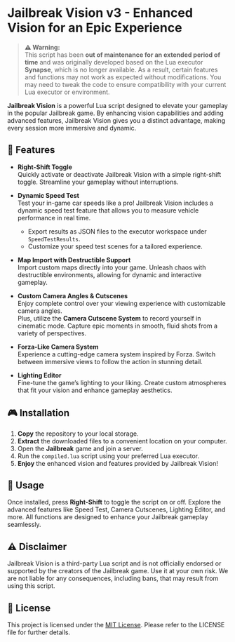 # Jailbreak Vision v3 - Enhanced Vision for an Epic Experience

> **⚠️ Warning:**  
> This script has been **out of maintenance for an extended period of time** and was originally developed based on the Lua executor **Synapse**, which is no longer available. As a result, certain features and functions may not work as expected without modifications. You may need to tweak the code to ensure compatibility with your current Lua executor or environment.

**Jailbreak Vision** is a powerful Lua script designed to elevate your gameplay in the popular Jailbreak game. By enhancing vision capabilities and adding advanced features, Jailbreak Vision gives you a distinct advantage, making every session more immersive and dynamic.

## 🚀 Features

- **Right-Shift Toggle**  
  Quickly activate or deactivate Jailbreak Vision with a simple right-shift toggle. Streamline your gameplay without interruptions.

- **Dynamic Speed Test**  
  Test your in-game car speeds like a pro! Jailbreak Vision includes a dynamic speed test feature that allows you to measure vehicle performance in real time.
  - Export results as JSON files to the executor workspace under `SpeedTestResults`.
  - Customize your speed test scenes for a tailored experience.

- **Map Import with Destructible Support**  
  Import custom maps directly into your game. Unleash chaos with destructible environments, allowing for dynamic and interactive gameplay.

- **Custom Camera Angles & Cutscenes**  
  Enjoy complete control over your viewing experience with customizable camera angles.  
  Plus, utilize the **Camera Cutscene System** to record yourself in cinematic mode. Capture epic moments in smooth, fluid shots from a variety of perspectives.

- **Forza-Like Camera System**  
  Experience a cutting-edge camera system inspired by Forza. Switch between immersive views to follow the action in stunning detail.

- **Lighting Editor**  
  Fine-tune the game’s lighting to your liking. Create custom atmospheres that fit your vision and enhance gameplay aesthetics.

## 🎮 Installation

1. **Copy** the repository to your local storage.
2. **Extract** the downloaded files to a convenient location on your computer.
3. Open the **Jailbreak** game and join a server.
4. Run the `compiled.lua` script using your preferred Lua executor.
5. **Enjoy** the enhanced vision and features provided by Jailbreak Vision!

## 📖 Usage

Once installed, press **Right-Shift** to toggle the script on or off. Explore the advanced features like Speed Test, Camera Cutscenes, Lighting Editor, and more. All functions are designed to enhance your Jailbreak gameplay seamlessly.

## ⚠️ Disclaimer

Jailbreak Vision is a third-party Lua script and is not officially endorsed or supported by the creators of the Jailbreak game. Use it at your own risk. We are not liable for any consequences, including bans, that may result from using this script.

## 📜 License

This project is licensed under the [MIT License](https://opensource.org/licenses/MIT). Please refer to the LICENSE file for further details.
